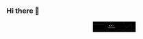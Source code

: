 ### Hi there 👋

<div id="header" align="center">
  <img src="https://github.com/vbobus/vbobus/blob/main/Hello%2C%20my%20name%20is%20Varghese.%20Nice%20to%20meet%20you..png" width="100"/>
</div>

<!--
**vbobus/vbobus** is a ✨ _special_ ✨ repository because its `README.md` (this file) appears on your GitHub profile.

Here are some ideas to get you started:

- 🔭 I’m currently working on ...
- 🌱 I’m currently learning ...
- 👯 I’m looking to collaborate on ...
- 🤔 I’m looking for help with ...
- 💬 Ask me about ...
- 📫 How to reach me: ...
- 😄 Pronouns: ...
- ⚡ Fun fact: ...
-->
